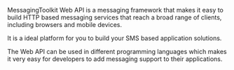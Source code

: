MessagingToolkit Web API is a messaging framework that makes it easy to build HTTP based messaging services that 
reach a broad range of clients, including browsers and mobile devices. 

It is a ideal platform for you to build your SMS based application solutions. 

The Web API can be used in different programming languages which makes it very easy for developers to add messaging 
support to their applications.
